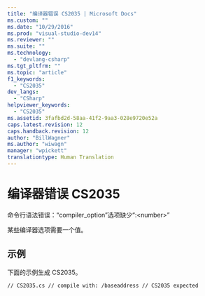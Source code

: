 ```yaml
---
title: "编译器错误 CS2035 | Microsoft Docs"
ms.custom: ""
ms.date: "10/29/2016"
ms.prod: "visual-studio-dev14"
ms.reviewer: ""
ms.suite: ""
ms.technology: 
  - "devlang-csharp"
ms.tgt_pltfrm: ""
ms.topic: "article"
f1_keywords: 
  - "CS2035"
dev_langs: 
  - "CSharp"
helpviewer_keywords: 
  - "CS2035"
ms.assetid: 3fafbd2d-58aa-41f2-9aa3-028e9720e52a
caps.latest.revision: 12
caps.handback.revision: 12
author: "BillWagner"
ms.author: "wiwagn"
manager: "wpickett"
translationtype: Human Translation
---
```

# 编译器错误 CS2035
命令行语法错误：“compiler\_option”选项缺少“:\<number\>”  
  
 某些编译器选项需要一个值。  
  
## 示例  
 下面的示例生成 CS2035。  
  
```  
// CS2035.cs // compile with: /baseaddress // CS2035 expected  
```